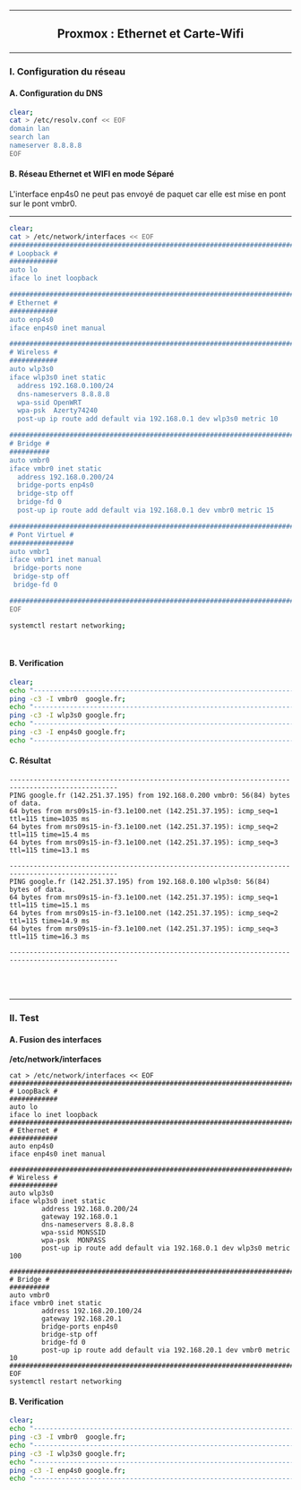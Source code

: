 ----------------------------------------------------------------------------------------------------------------------------------------------------------------------------------------------------------------------------------------------
## <p align='center'> Proxmox : Ethernet et Carte-Wifi </p>

----------------------------------------------------------------------------------------------------------------------------------------------------------------------------------------------------------------------------------------------
### I. Configuration du réseau
#### A. Configuration du DNS
```bash
clear;
cat > /etc/resolv.conf << EOF
domain lan
search lan
nameserver 8.8.8.8
EOF
```

#### B. Réseau Ethernet et WIFI en mode Séparé
L'interface enp4s0 ne peut pas envoyé de paquet car elle est mise en pont sur le pont vmbr0.
****
```bash
clear;
cat > /etc/network/interfaces << EOF
#################################################################################
# Loopback #
############
auto lo
iface lo inet loopback

#################################################################################
# Ethernet #
############
auto enp4s0
iface enp4s0 inet manual

#################################################################################
# Wireless #
############
auto wlp3s0
iface wlp3s0 inet static
  address 192.168.0.100/24
  dns-nameservers 8.8.8.8
  wpa-ssid OpenWRT
  wpa-psk  Azerty74240
  post-up ip route add default via 192.168.0.1 dev wlp3s0 metric 10

#################################################################################
# Bridge #
##########
auto vmbr0
iface vmbr0 inet static
  address 192.168.0.200/24
  bridge-ports enp4s0
  bridge-stp off
  bridge-fd 0
  post-up ip route add default via 192.168.0.1 dev vmbr0 metric 15

#################################################################################
# Pont Virtuel #
################
auto vmbr1
iface vmbr1 inet manual
 bridge-ports none
 bridge-stp off
 bridge-fd 0

#################################################################################
EOF

systemctl restart networking;
```

<br />

#### B. Verification
```bash
clear;
echo "-------------------------------------------------------------------------------------------------"
ping -c3 -I vmbr0  google.fr;
echo "-------------------------------------------------------------------------------------------------"
ping -c3 -I wlp3s0 google.fr;
echo "-------------------------------------------------------------------------------------------------"
ping -c3 -I enp4s0 google.fr;
echo "-------------------------------------------------------------------------------------------------"
```

#### C. Résultat
```
-------------------------------------------------------------------------------------------------
PING google.fr (142.251.37.195) from 192.168.0.200 vmbr0: 56(84) bytes of data.
64 bytes from mrs09s15-in-f3.1e100.net (142.251.37.195): icmp_seq=1 ttl=115 time=1035 ms
64 bytes from mrs09s15-in-f3.1e100.net (142.251.37.195): icmp_seq=2 ttl=115 time=15.4 ms
64 bytes from mrs09s15-in-f3.1e100.net (142.251.37.195): icmp_seq=3 ttl=115 time=13.1 ms

-------------------------------------------------------------------------------------------------
PING google.fr (142.251.37.195) from 192.168.0.100 wlp3s0: 56(84) bytes of data.
64 bytes from mrs09s15-in-f3.1e100.net (142.251.37.195): icmp_seq=1 ttl=115 time=15.1 ms
64 bytes from mrs09s15-in-f3.1e100.net (142.251.37.195): icmp_seq=2 ttl=115 time=14.9 ms
64 bytes from mrs09s15-in-f3.1e100.net (142.251.37.195): icmp_seq=3 ttl=115 time=16.3 ms

-------------------------------------------------------------------------------------------------
```

<br /><br />

----------------------------------------------------------------------------------------------------------------------------------------------------------------------------------------------------------------------------------------------

### II. Test
#### A. Fusion des interfaces
**/etc/network/interfaces**
```
cat > /etc/network/interfaces << EOF
#################################################################################
# LoopBack #
############
auto lo
iface lo inet loopback
#################################################################################
# Ethernet #
############
auto enp4s0
iface enp4s0 inet manual

#################################################################################
# Wireless #
############
auto wlp3s0
iface wlp3s0 inet static
        address 192.168.0.200/24
        gateway 192.168.0.1
        dns-nameservers 8.8.8.8
        wpa-ssid MONSSID
        wpa-psk  MONPASS
        post-up ip route add default via 192.168.0.1 dev wlp3s0 metric 100

#################################################################################
# Bridge #
##########
auto vmbr0
iface vmbr0 inet static
        address 192.168.20.100/24
        gateway 192.168.20.1
        bridge-ports enp4s0
        bridge-stp off
        bridge-fd 0
        post-up ip route add default via 192.168.20.1 dev vmbr0 metric 10
#################################################################################
EOF
systemctl restart networking
```

#### B. Verification
```bash
clear;
echo "-------------------------------------------------------------------------------------------------"
ping -c3 -I vmbr0  google.fr;
echo "-------------------------------------------------------------------------------------------------"
ping -c3 -I wlp3s0 google.fr;
echo "-------------------------------------------------------------------------------------------------"
ping -c3 -I enp4s0 google.fr;
echo "-------------------------------------------------------------------------------------------------"
```
